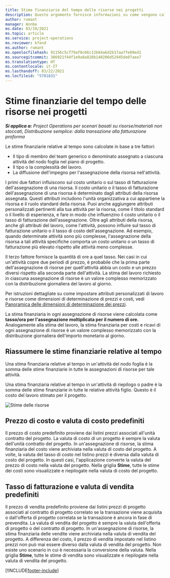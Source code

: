 ```yaml
---
title: Stime finanziarie del tempo delle risorse nei progetti
description: Questo argomento fornisce informazioni su come vengono calcolate le stime finanziarie relative al tempo.
author: rumant
manager: Annbe
ms.date: 03/19/2021
ms.topic: article
ms.service: project-operations
ms.reviewer: kfend
ms.author: rumant
ms.openlocfilehash: 91156c5cf79af8c66c12b84a6d2b17aa7fe09ed1
ms.sourcegitcommit: 386921f44f1e9a8a828b140206d52945de07aee7
ms.translationtype: HT
ms.contentlocale: it-IT
ms.lasthandoff: 03/22/2021
ms.locfileid: "5701831"
---
```

# <a name="financial-estimates-for-resource-time-on-projects"></a>Stime finanziarie del tempo delle risorse nei progetti

_**Si applica a:** Project Operations per scenari basati su risorse/materiali non stoccati, Distribuzione semplice: dalla transazione alla fatturazione proforma_

Le stime finanziarie relative al tempo sono calcolate in base a tre fattori: 

- Il tipo di membro del team generico o denominato assegnato a ciascuna attività del nodo foglia nel piano di progetto. 
- Il tipo o la complessità del lavoro.
- La diffusione dell'impegno per l'assegnazione della risorsa nell'attività. 

I primi due fattori influiscono sul costo unitario o sul tasso di fatturazione dell'assegnazione di una risorsa. Il costo unitario o il tasso di fatturazione dell'assegnazione di una risorsa è determinato dagli attributi della risorsa assegnata. Questi attributi includono l'unità organizzativa a cui appartiene la risorsa e il ruolo standard della risorsa. Puoi anche aggiungere attributi personalizzati pertinenti alla tua attività per la risorsa, come il titolo standard o il livello di esperienza, e fare in modo che influenzino il costo unitario o il tasso di fatturazione dell'assegnazione.
Oltre agli attributi della risorsa, anche gli attributi del lavoro, come l'attività, possono influire sul tasso di fatturazione unitario o il tasso di costo dell'assegnazione. Ad esempio, quando determinate attività sono più complesse, l'assegnazione della risorsa a tali attività specifiche comporta un costo unitario o un tasso di fatturazione più elevato rispetto alle attività meno complesse.   

Il terzo fattore fornisce la quantità di ore a quel tasso. Nei casi in cui un'attività copre due periodi di prezzo, è probabile che la prima parte dell'assegnazione di risorse per quell'attività abbia un costo e un prezzo diversi rispetto alla seconda parte dell'attività. La stima del lavoro richiesto in ciascuna assegnazione di risorse è un valore complesso memorizzato con la distribuzione giornaliera del lavoro al giorno.

Per istruzioni dettagliate su come impostare attributi personalizzati di lavoro e risorse come dimensioni di determinazione di prezzi e costi, vedi [Panoramica delle dimensioni di determinazione dei prezzi](../pricing-costing/pricing-dimensions-overview.md).

La stima finanziaria in ogni assegnazione di risorse viene calcolata come **tasso/ora per l'assegnazione moltiplicata per il numero di ore.**  Analogamente alla stima del lavoro, la stima finanziaria per costi e ricavi di ogni assegnazione di risorse è un valore complesso memorizzato con la distribuzione giornaliera dell'importo monetario al giorno. 

## <a name="summarizing-financial-estimates-for-time"></a>Riassumere le stime finanziarie relative al tempo
Una stima finanziaria relative al tempo in un'attività del nodo foglia è la somma delle stime finanziarie in tutte le assegnazioni di risorse per tale attività.

Una stima finanziaria relative al tempo in un'attività di riepilogo o padre è la somma delle stime finanziarie in tutte le relative attività figlio. Questo è il costo del lavoro stimato per il progetto. 

![Stime delle risorse](./media/navigation12.png)

## <a name="default-cost-price-and-cost-currency"></a>Prezzo di costo e valuta di costo predefiniti

Il prezzo di costo predefinito proviene dai listini prezzi associati all'unità contratto del progetto. La valuta di costo di un progetto è sempre la valuta dell'unità contratto del progetto. In un'assegnazione di risorse, la stima finanziaria del costo viene archiviata nella valuta di costo del progetto. A volte, la valuta del tasso di costo nel listino prezzi è diversa dalla valuta di costo del progetto. In questi casi, l'applicazione converte la valuta del prezzo di costo nella valuta del progetto. Nella griglia **Stime**, tutte le stime dei costi sono visualizzate e riepilogate nella valuta di costo del progetto. 

## <a name="default-bill-rate-and-sales-currency"></a>Tasso di fatturazione e valuta di vendita predefiniti

Il prezzo di vendita predefinito proviene dai listini prezzi di progetto associati al contratto di progetto correlato se la transazione viene acquisita o dall'offerta di progetto correlata se la transazione è ancora in fase di prevendita. La valuta di vendita del progetto è sempre la valuta dell'offerta di progetto o del contratto di progetto. In un'assegnazione di risorse, la stima finanziaria delle vendite viene archiviata nella valuta di vendita del progetto. A differenza del costo, il prezzo di vendita impostato nel listino prezzi non può mai essere diverso dalla valuta di vendita del progetto. Non esiste uno scenario in cui è necessaria la conversione della valuta. Nella griglia **Stime**, tutte le stime di vendita sono visualizzate e riepilogate nella valuta di vendita del progetto. 

[!INCLUDE[footer-include](../includes/footer-banner.md)]
